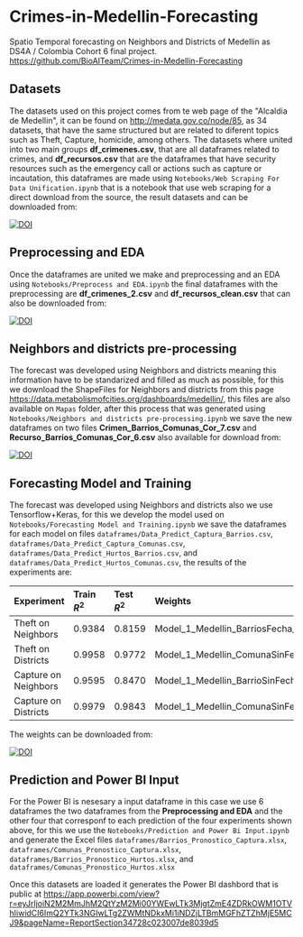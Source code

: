 # Crimes-in-Medellin-Forecasting
Spatio Temporal forecasting on Neighbors and Districts of Medellin as DS4A / Colombia Cohort 6 final project.
https://github.com/BioAITeam/Crimes-in-Medellin-Forecasting

## Datasets
The datasets used on this project comes from te web page of the "Alcaldia de Medellin", it can be found on http://medata.gov.co/node/85, as 34 datasets, that have the same structured but are related to diferent topics such as Theft, Capture, homicide, among others. The datasets where united into two main groups **df_crimenes.csv**, that are all dataframes related to crimes, and **df_recursos.csv** that are the dataframes that have security resources such as the emergency call or actions such as capture or incautation, this dataframes are made using `Notebooks/Web Scraping For Data Unification.ipynb` that is a notebook that use web scraping for a direct download from the source, the result datasets and can be downloaded from:

[![DOI](https://zenodo.org/badge/DOI/10.5281/zenodo.6784483.svg)](https://doi.org/10.5281/zenodo.6784483)

## Preprocessing and EDA
Once the dataframes are united we make and preprocessing and an EDA using `Notebooks/Preprocess and EDA.ipynb` the final dataframes with the preprocessing are **df_crimenes_2.csv** and **df_recursos_clean.csv** that can also be downloaded from:

[![DOI](https://zenodo.org/badge/DOI/10.5281/zenodo.6784483.svg)](https://doi.org/10.5281/zenodo.6784483)

## Neighbors and districts pre-processing
The forecast was developed using Neighbors and districts meaning this information have to be standarized and filled as much as possible, for this we download the ShapeFiles for Neighbors and districts from this page https://data.metabolismofcities.org/dashboards/medellin/, this files are also available on `Mapas` folder, after this process that was generated using `Notebooks/Neighbors and districts pre-processing.ipynb` we save the new dataframes on two files **Crimen_Barrios_Comunas_Cor_7.csv** and **Recurso_Barrios_Comunas_Cor_6.csv** also available for download from:

[![DOI](https://zenodo.org/badge/DOI/10.5281/zenodo.6784483.svg)](https://doi.org/10.5281/zenodo.6784483)

## Forecasting Model and Training
The forecast was developed using Neighbors and districts also we use Tensorflow+Keras, for this we develop the model used on  `Notebooks/Forecasting Model and Training.ipynb` we save the dataframes for each model on files `dataframes/Data_Predict_Captura_Barrios.csv`, `dataframes/Data_Predict_Captura_Comunas.csv`, `dataframes/Data_Predict_Hurtos_Barrios.csv`, and `dataframes/Data_Predict_Hurtos_Comunas.csv`, the results of the experiments are:

| Experiment | Train $R^2$ | Test $R^2$ | Weights |
| :-------- | :------- | :------------------------- | :------------------------- |
|Theft on Neighbors| 0.9384 | 0.8159 | Model_1_Medellin_BarriosFecha_Hurto_2015.h5 |
|Theft on Districts| 0.9958 | 0.9772 | Model_1_Medellin_ComunaSinFecha_Hurto_2015.h5 |
|Capture on Neighbors| 0.9595 | 0.8470 | Model_1_Medellin_BarrioSinFecha_Captura_2015.h5 |
|Capture on Districts| 0.9979 | 0.9843 | Model_1_Medellin_ComunaSinFecha_Captura_2015.h5 |

The weights can be downloaded from:

[![DOI](https://zenodo.org/badge/DOI/10.5281/zenodo.6784483.svg)](https://doi.org/10.5281/zenodo.6784483)

## Prediction and Power BI Input
For the Power BI is nesesary a input dataframe in this case we use 6 dataframes the two dataframes from the **Preprocessing and EDA** and the other four that corresponf to each prediction of the four experiments shown above, for this we use the `Notebooks/Prediction and Power Bi Input.ipynb` and generate the Excel files `dataframes/Barrios_Pronostico_Captura.xlsx`, `dataframes/Comunas_Pronostico_Captura.xlsx`, `dataframes/Barrios_Pronostico_Hurtos.xlsx`, and `dataframes/Comunas_Pronostico_Hurtos.xlsx`

Once this datasets are loaded it generates the Power BI dashbord that is public at https://app.powerbi.com/view?r=eyJrIjoiN2M2MmJhM2QtYzM2Mi00YWEwLTk3MjgtZmE4ZDRkOWM1OTVhIiwidCI6ImQ2YTk3NGIwLTg2ZWMtNDkxMi1iNDZjLTBmMGFhZTZhMjE5MCJ9&pageName=ReportSection34728c023007de8039d5
